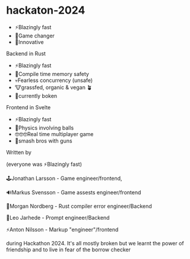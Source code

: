 # hackaton-2024

- ⚡Blazingly fast
- 🤯Game changer
- 🧠Innovative

Backend in Rust
  - ⚡Blazingly fast
  - 🦀Compile time memory safety
  - 💀Fearless concurrency (unsafe)
  - 🐮grassfed, organic & vegan 🪴
  - 🦀currently boken
    
Frontend in Svelte
  - ⚡Blazingly fast
  - 🎱Physics involving balls
  - 🤓🤓🤓Real time multiplayer game
  - 🔫smash bros with guns
 


Written by 

(everyone was ⚡Blazingly fast)

🕹️Jonathan Larsson - Game engineer/frontend,

🔊Markus Svensson - Game assests engineer/frontend

🦀Morgan Nordberg - Rust compiler error engineer/Backend

🤖Leo Jarhede - Prompt engineer/Backend

⚡Anton Nilsson - Markup "engineer"/frontend


during Hackathon 2024. It's all mostly broken but we learnt the power of friendship and to live in fear of the borrow checker
